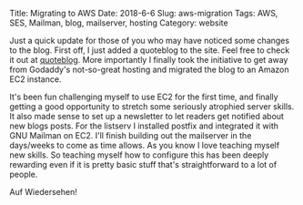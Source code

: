 Title: Migrating to AWS
Date: 2018-6-6
Slug: aws-migration
Tags: AWS, SES, Mailman, blog, mailserver, hosting
Category: website

Just a quick update for those of you who may have noticed some changes to the blog. First off, I just added a quoteblog to the site. Feel free to check it out at [quoteblog](http://ryanrock.co/pages/quoteblog.html). More importantly I finally took the initiative to get away from Godaddy's not-so-great hosting and migrated the blog to an Amazon EC2 instance.

It's been fun challenging myself to use EC2 for the first time, and finally getting a good opportunity to stretch some seriously atrophied server skills. It also made sense to set up a newsletter to let readers get notified about new blogs posts. For the listserv I installed postfix and integrated it with GNU Mailman on EC2.  I'll finish building out the mailserver in the days/weeks to come as time allows. As you know I love teaching myself new skills. So teaching myself how to configure this has been deeply rewarding even if it is pretty basic stuff that's straightforward to a lot of people.

Auf Wiedersehen!



